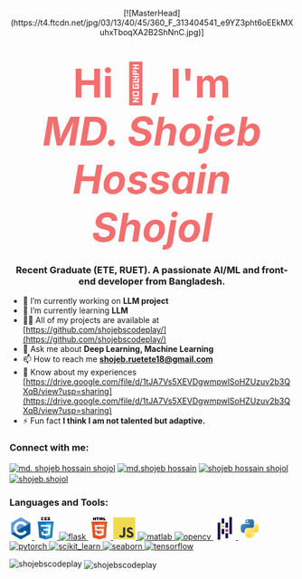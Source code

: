 <!-- Centered Banner Image -->
<p align="center">
  [![MasterHead](https://t4.ftcdn.net/jpg/03/13/40/45/360_F_313404541_e9YZ3pht6oEEkMXuhxTboqXA2B2ShNnC.jpg)]
</p>
<!-- Animated Text Effect for Name -->
<h1 align="center">
  <span style="font-size: 2.5em; font-weight: bold; color: #f36f6f; text-shadow: 0 0 5px rgba(255, 255, 255, 0.8);">
    Hi 👋, I'm <br> <span style="color: #f36f6f; font-style: italic;">MD. Shojeb Hossain Shojol</span>
  </span>
</h1><h3 align="center">Recent Graduate (ETE, RUET). A passionate AI/ML and front-end developer from Bangladesh.</h3>

- 🔭 I’m currently working on **LLM project**
- 🌱 I’m currently learning **LLM**
- 👨‍💻 All of my projects are available at [https://github.com/shojebscodeplay/](https://github.com/shojebscodeplay/)
- 💬 Ask me about **Deep Learning, Machine Learning**
- 📫 How to reach me **shojeb.ruetete18@gmail.com**
- 📄 Know about my experiences [https://drive.google.com/file/d/1tJA7Vs5XEVDgwmpwlSoHZUzuv2b3QXqB/view?usp=sharing](https://drive.google.com/file/d/1tJA7Vs5XEVDgwmpwlSoHZUzuv2b3QXqB/view?usp=sharing)
- ⚡ Fun fact **I think I am not talented but adaptive.**

<h3 align="left">Connect with me:</h3>
<p align="left">
<a href="https://linkedin.com/in/md-shojeb-hossain-shojol" target="blank"><img align="center" src="https://raw.githubusercontent.com/rahuldkjain/github-profile-readme-generator/master/src/images/icons/Social/linked-in-alt.svg" alt="md. shojeb hossain shojol" height="30" width="40" /></a>
<a href="https://kaggle.com/md-shojeb-hossain" target="blank"><img align="center" src="https://raw.githubusercontent.com/rahuldkjain/github-profile-readme-generator/master/src/images/icons/Social/kaggle.svg" alt="md.shojeb hossain" height="30" width="40" /></a>
<a href="https://fb.com/shojeb-hossain-shojol" target="blank"><img align="center" src="https://raw.githubusercontent.com/rahuldkjain/github-profile-readme-generator/master/src/images/icons/Social/facebook.svg" alt="shojeb hossain shojol" height="30" width="40" /></a>
<a href="https://instagram.com/shojeb.shojol" target="blank"><img align="center" src="https://raw.githubusercontent.com/rahuldkjain/github-profile-readme-generator/master/src/images/icons/Social/instagram.svg" alt="shojeb.shojol" height="30" width="40" /></a>
</p>

<h3 align="left">Languages and Tools:</h3>
<p align="left"> <a href="https://www.cprogramming.com/" target="_blank" rel="noreferrer"> <img src="https://raw.githubusercontent.com/devicons/devicon/master/icons/c/c-original.svg" alt="c" width="40" height="40"/> </a> <a href="https://www.w3schools.com/css/" target="_blank" rel="noreferrer"> <img src="https://raw.githubusercontent.com/devicons/devicon/master/icons/css3/css3-original-wordmark.svg" alt="css3" width="40" height="40"/> </a> <a href="https://flask.palletsprojects.com/" target="_blank" rel="noreferrer"> <img src="https://www.vectorlogo.zone/logos/pocoo_flask/pocoo_flask-icon.svg" alt="flask" width="40" height="40"/> </a> <a href="https://www.w3.org/html/" target="_blank" rel="noreferrer"> <img src="https://raw.githubusercontent.com/devicons/devicon/master/icons/html5/html5-original-wordmark.svg" alt="html5" width="40" height="40"/> </a> <a href="https://developer.mozilla.org/en-US/docs/Web/JavaScript" target="_blank" rel="noreferrer"> <img src="https://raw.githubusercontent.com/devicons/devicon/master/icons/javascript/javascript-original.svg" alt="javascript" width="40" height="40"/> </a> <a href="https://www.mathworks.com/" target="_blank" rel="noreferrer"> <img src="https://upload.wikimedia.org/wikipedia/commons/2/21/Matlab_Logo.png" alt="matlab" width="40" height="40"/> </a> <a href="https://opencv.org/" target="_blank" rel="noreferrer"> <img src="https://www.vectorlogo.zone/logos/opencv/opencv-icon.svg" alt="opencv" width="40" height="40"/> </a> <a href="https://pandas.pydata.org/" target="_blank" rel="noreferrer"> <img src="https://raw.githubusercontent.com/devicons/devicon/2ae2a900d2f041da66e950e4d48052658d850630/icons/pandas/pandas-original.svg" alt="pandas" width="40" height="40"/> </a> <a href="https://www.python.org" target="_blank" rel="noreferrer"> <img src="https://raw.githubusercontent.com/devicons/devicon/master/icons/python/python-original.svg" alt="python" width="40" height="40"/> </a> <a href="https://pytorch.org/" target="_blank" rel="noreferrer"> <img src="https://www.vectorlogo.zone/logos/pytorch/pytorch-icon.svg" alt="pytorch" width="40" height="40"/> </a> <a href="https://scikit-learn.org/" target="_blank" rel="noreferrer"> <img src="https://upload.wikimedia.org/wikipedia/commons/0/05/Scikit_learn_logo_small.svg" alt="scikit_learn" width="40" height="40"/> </a> <a href="https://seaborn.pydata.org/" target="_blank" rel="noreferrer"> <img src="https://seaborn.pydata.org/_images/logo-mark-lightbg.svg" alt="seaborn" width="40" height="40"/> </a> <a href="https://www.tensorflow.org" target="_blank" rel="noreferrer"> <img src="https://www.vectorlogo.zone/logos/tensorflow/tensorflow-icon.svg" alt="tensorflow" width="40" height="40"/> </a> </p>

<p><img align="left" src="https://github-readme-stats.vercel.app/api/top-langs?username=shojebscodeplay&show_icons=true&locale=en&layout=compact" alt="shojebscodeplay" /></p>

<p>&nbsp;<img align="center" src="https://github-readme-stats.vercel.app/api?username=shojebscodeplay&show_icons=true&locale=en" alt="shojebscodeplay" /></p>
